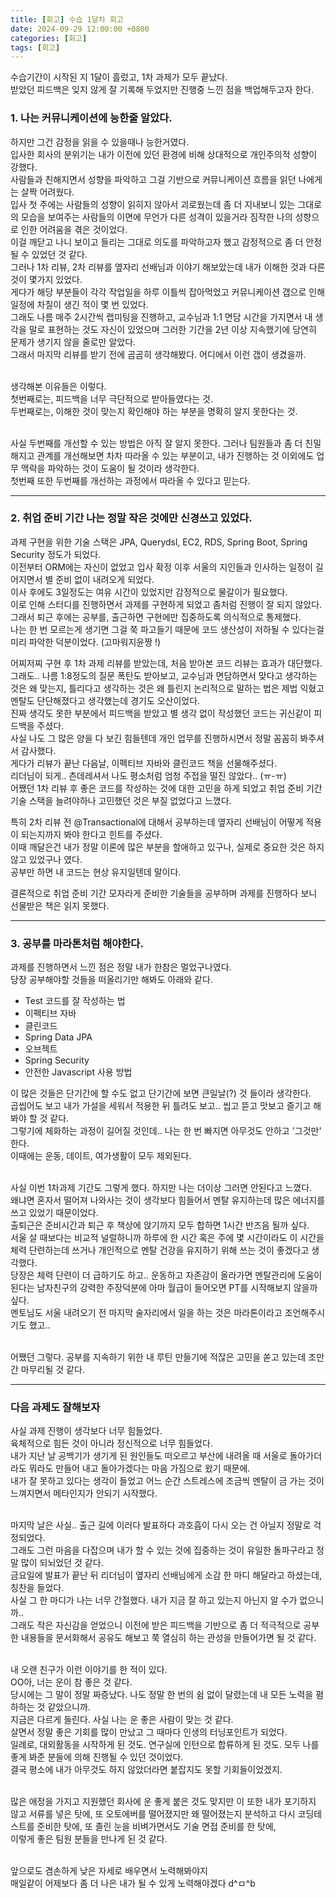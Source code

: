 ```yaml
---
title: [회고] 수습 1달차 회고
date: 2024-09-29 12:00:00 +0800
categories: [회고]
tags: [회고]
---
```


수습기간이 시작된 지 1달이 흘렀고, 1차 과제가 모두 끝났다. <br>
받았던 피드백은 잊지 않게 잘 기록해 두었지만 진행중 느낀 점을 백업해두고자 한다.<br>

### **1. 나는 커뮤니케이션에 능한줄 알았다.**

하지만 그건 감정을 읽을 수 있을때나 능한거였다. <br>
입사한 회사의 분위기는 내가 이전에 있던 환경에 비해 상대적으로 개인주의적 성향이 강했다.<br>
사람들과 친해지면서 성향을 파악하고 그걸 기반으로 커뮤니케이션 흐름을 읽던 나에게는 살짝 어려웠다.<br>
입사 첫 주에는 사람들의 성향이 읽히지 않아서 괴로웠는데 좀 더 지내보니 있는 그대로의 모습을 보여주는 사람들의 이면에 무언가 다른 성격이 있을거라 짐작한 나의 성향으로 인한 어려움을 겪은 것이었다.<br>
이걸 깨닫고 나니 보이고 들리는 그대로 의도를 파악하고자 했고 감정적으로 좀 더 안정될 수 있었던 것 같다.<br>
그러나 1차 리뷰, 2차 리뷰를 옆자리 선배님과 이야기 해보았는데 내가 이해한 것과 다른 것이 몇가지 있었다.<br>
게다가 해당 부분들이 각각 작업일을 하루 이틀씩 잡아먹었고 커뮤니케이션 갭으로 인해 일정에 차질이 생긴 적이 몇 번 있었다.<br>
그래도 나름 매주 2시간씩 랩미팅을 진행하고, 교수님과 1:1 면담 시간을 가지면서 내 생각을 말로 표현하는 것도 자신이 있었으며 그러한 기간을 2년 이상 지속했기에 당연히 문제가 생기지 않을 줄로만 알았다.<br>
그래서 마지막 리뷰를 받기 전에 곰곰히 생각해봤다. 어디에서 이런 갭이 생겼을까.<br><br>

생각해본 이유들은 이렇다.<br>
첫번째로는, 피드백을 너무 극단적으로 받아들였다는 것. <br>
두번째로는, 이해한 것이 맞는지 확인해야 하는 부분을 명확히 알지 못한다는 것.<br><br>

사실 두번째를 개선할 수 있는 방법은 아직 잘 알지 못한다. 그러나 팀원들과 좀 더 친밀해지고 관계를 개선해보면 차차 따라올 수 있는 부분이고, 내가 진행하는 것 이외에도 업무 맥락을 파악하는 것이 도움이 될 것이라 생각한다.<br>
첫번째 또한 두번째를 개선하는 과정에서 따라올 수 있다고 믿는다.<br>

---

### **2. 취업 준비 기간 나는 정말 작은 것에만 신경쓰고 있었다.**

과제 구현을 위한 기술 스택은 JPA, Querydsl, EC2, RDS, Spring Boot, Spring Security 정도가 되었다. <br>
이전부터 ORM에는 자신이 없었고 입사 확정 이후 서울의 지인들과 인사하는 일정이 길어지면서 별 준비 없이 내려오게 되었다. <br>
이사 후에도 3일정도는 여유 시간이 있었지만 감정적으로 물갈이가 필요했다. <br>
이로 인해 스터디를 진행하면서 과제를 구현하게 되었고 좀처럼 진행이 잘 되지 않았다. <br>
그래서 퇴근 후에는 공부를, 출근하면 구현에만 집중하도록 의식적으로 통제했다. <br>
나는 한 번 모르는게 생기면 그걸 쭉 파고들기 때문에 코드 생산성이 저하될 수 있다는걸 미리 파악한 덕분이었다. (고마워지윤짱 !)<br>

어찌저찌 구현 후 1차 과제 리뷰를 받았는데, 처음 받아본 코드 리뷰는 효과가 대단했다. <br>
그래도.. 나름 1:8정도의 질문 폭탄도 받아보고, 교수님과 면담하면서 맞다고 생각하는 것은 왜 맞는지, 틀리다고 생각하는 것은 왜 틀린지 논리적으로 말하는 법은 제법 익혔고 멘탈도 단단해졌다고 생각했는데 경기도 오산이었다. <br>
진짜 생각도 못한 부분에서 피드백을 받았고 별 생각 없이 작성했던 코드는 귀신같이 피드백을 주셨다. <br>
사실 나도 그 많은 양을 다 보긴 힘들텐데 개인 업무를 진행하시면서 정말 꼼꼼히 봐주셔서 감사했다. <br>
게다가 리뷰가 끝난 다음날, 이펙티브 자바와 클린코드 책을 선물해주셨다. <br>
리더님이 되게.. 츤데레셔서 나도 평소처럼 엄청 주접을 떨진 않았다.. (ㅠ-ㅠ) <br>
어쨌던 1차 리뷰 후 좋은 코드를 작성하는 것에 대한 고민을 하게 되었고 취업 준비 기간 기술 스택을 늘려야하나 고민했던 것은 부질 없었다고 느꼈다. <br>

특히 2차 리뷰 전 @Transactional에 대해서 공부하는데 옆자리 선배님이 어떻게 적용이 되는지까지 봐야 한다고 힌트를 주셨다. <br>
이때 깨달은건 내가 정말 이론에 많은 부분을 할애하고 있구나, 실제로 중요한 것은 하지 않고 있었구나 였다. <br>
공부만 하면 내 코드는 현상 유지일텐데 말이다. <br>

결론적으로 취업 준비 기간 모자라게 준비한 기술들을 공부하며 과제를 진행하다 보니 선물받은 책은 읽지 못했다. <br>

---

### **3. 공부를 마라톤처럼 해야한다.**

과제를 진행하면서 느낀 점은 정말 내가 한참은 멀었구나였다. <br>
당장 공부해야할 것들을 떠올리기만 해봐도 아래와 같다. <br>

- Test 코드를 잘 작성하는 법
- 이펙티브 자바
- 클린코드
- Spring Data JPA
- 오브젝트
- Spring Security
- 안전한 Javascript 사용 방법

이 많은 것들은 단기간에 할 수도 없고 단기간에 보면 큰일날(?) 것 들이라 생각한다. <br>
곱씹어도 보고 내가 가설을 세워서 적용한 뒤 틀려도 보고.. 씹고 뜯고 맛보고 즐기고 해봐야 할 것 같다. <br>
그렇기에 체화하는 과정이 길어질 것인데.. 나는 한 번 빠지면 아무것도 안하고 '그것만' 한다. <br>
이때에는 운동, 데이트, 여가생활이 모두 제외된다. <br><br>

사실 이번 1차과제 기간도 그렇게 했다. 하지만 나는 더이상 그러면 안된다고 느꼈다. <br>
왜냐면 혼자서 떨어져 나와사는 것이 생각보다 힘들어서 멘탈 유지하는데 많은 에너지를 쓰고 있었기 때문이었다. <br>
출퇴근은 준비시간과 퇴근 후 책상에 앉기까지 모두 합하면 1시간 반즈음 될까 싶다. <br>
서울 살 때보다는 비교적 널럴하니까 하루에 한 시간 혹은 주에 몇 시간이라도 이 시간을 체력 단련하는데 쓰거나 개인적으로 멘탈 건강을 유지하기 위해 쓰는 것이 좋겠다고 생각했다.<br>
당장은 체력 단련이 더 급하기도 하고.. 운동하고 자존감이 올라가면 멘탈관리에 도움이 된다는 남자친구의 강력한 주장덕분에 아마 월급이 들어오면 PT를 시작해보지 않을까 싶다. <br>
멘토님도 서울 내려오기 전 마지막 술자리에서 일을 하는 것은 마라톤이라고 조언해주시기도 했고.. <br><br>

어쨌던 그렇다. 공부를 지속하기 위한 내 루틴 만들기에 적잖은 고민을 쏟고 있는데 조만간 마무리될 것 같다. <br>

---

### **다음 과제도 잘해보자**

사실 과제 진행이 생각보다 너무 힘들었다. <br>
육체적으로 힘든 것이 아니라 정신적으로 너무 힘들었다. <br>
내가 지난 날 공백기가 생기게 된 원인들도 떠오르고 부산에 내려올 때 서울로 돌아가더라도 뭐라도 만들어 내고 돌아가겠다는 마음 가짐으로 왔기 때문에. <br>
내가 잘 못하고 있다는 생각이 들었고 어느 순간 스트레스에 조금씩 멘탈이 금 가는 것이 느껴지면서 메타인지가 안되기 시작했다. <br><br>

마지막 날은 사실.. 출근 길에 이러다 발표하다 과호흡이 다시 오는 건 아닐지 정말로 걱정되었다. <br>
그래도 그런 마음을 다잡으며 내가 할 수 있는 것에 집중하는 것이 유일한 돌파구라고 정말 많이 되뇌었던 것 같다. <br>
금요일에 발표가 끝난 뒤 리더님이 옆자리 선배님에게 소감 한 마디 해달라고 하셨는데, 칭찬을 들었다. <br>
사실 그 한 마디가 나는 너무 간절했다. 내가 지금 잘 하고 있는지 아닌지 알 수가 없으니까.. <br>
그래도 작은 자신감을 얻었으니 이전에 받은 피드백을 기반으로 좀 더 적극적으로 공부한 내용들을 문서화해서 공유도 해보고 쭉 열심히 하는 관성을 만들어가면 될 것 같다. <br><br>

내 오랜 친구가 이런 이야기를 한 적이 있다. <br>
OO아, 너는 운이 참 좋은 것 같다. <br>
당시에는 그 말이 정말 짜증났다. 나도 정말 한 번의 쉼 없이 달렸는데 내 모든 노력을 폄하하는 것 같았으니까. <br>
지금은 다르게 들린다. 사실 나는 운 좋은 사람이 맞는 것 같다. <br>
살면서 정말 좋은 기회를 많이 만났고 그 때마다 인생의 터닝포인트가 되었다. <br>
일례로, 대외활동을 시작하게 된 것도. 연구실에 인턴으로 합류하게 된 것도. 모두 나를 좋게 봐준 분들에 의해 진행될 수 있던 것이었다. <br>
결국 평소에 내가 아무것도 하지 않았더라면 붙잡지도 못할 기회들이었겠지.<br><br>

많은 애정을 가지고 지원했던 회사에 운 좋게 붙은 것도 맞지만 이 또한 내가 포기하지 않고 서류를 넣은 탓에, 또 오토에버를 떨어졌지만 왜 떨어졌는지 분석하고 다시 코딩테스트를 준비한 탓에, 또 졸린 눈을 비벼가면서도 기술 면접 준비를 한 탓에, <br>
이렇게 좋은 팀원 분들을 만나게 된 것 같다. <br><br>

앞으로도 겸손하게 낮은 자세로 배우면서 노력해봐야지 <br>
매일같이 어제보다 좀 더 나은 내가 될 수 있게 노력해야겠다 d^ㅁ^b <br>
